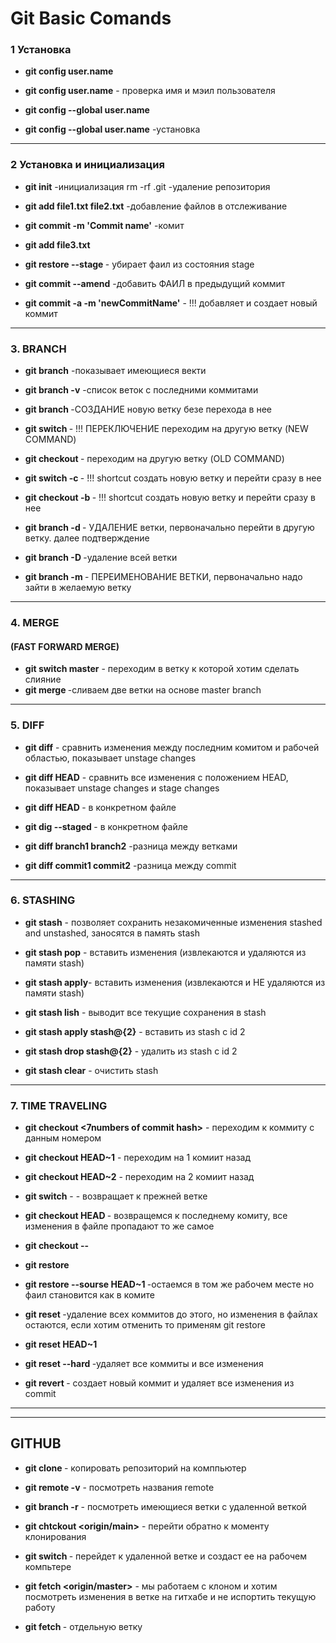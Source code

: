 # Git Basic Comands

### **1 Установка**

- **git config user.name**
- **git config user.name** - проверка имя и мэил пользователя

- **git config --global user.name**
- **git config --global user.name** -установка

---

### **2 Установка и инициализация**

- **git init** -инициализация
  rm -rf .git -удаление репозитория

- **git add file1.txt file2.txt** -добавление файлов в отслеживание
- **git commit -m 'Commit name'** -комит

- **git add file3.txt**
- **git restore --stage <fileName>** - убирает фаил из состояния stage
- **git commit --amend** -добавить ФАИЛ в предыдущий коммит

- **git commit -a -m 'newCommitName'** - !!! добавляет и создает новый коммит

---

### **3. BRANCH**

- **git branch** -показывает имеющиеся векти
- **git branch -v** -список веток с последними коммитами
- **git branch <new brancName>** -СОЗДАНИЕ новую ветку безе перехода в нее

- **git switch <secondBrancName>** - !!! ПЕРЕКЛЮЧЕНИЕ переходим на другую ветку (NEW COMMAND)
- **git checkout <secondBrancName>** - переходим на другую ветку (OLD COMMAND)

- **git switch -c <newBranchName>** - !!! shortcut создать новую ветку и перейти сразу в нее
- **git checkout -b <newBranchName>** - !!! shortcut создать новую ветку и перейти сразу в нее

- **git branch -d <branchName>** - УДАЛЕНИЕ ветки, первоначально перейти в другую ветку. далее подтверждение
- **git branch -D <branchName>** -удаление всей ветки

- **git branch -m <newBranchName>** - ПЕРЕИМЕНОВАНИЕ ВЕТКИ, первоначально надо зайти в желаемую ветку

---

### **4. MERGE**

#### (FAST FORWARD MERGE)

- **git switch master** - переходим в ветку к которой хотим сделать слияние
- **git merge <branchName>** -сливаем две ветки на основе master branch

---

### **5. DIFF**

- **git diff** - сравнить изменения между последним комитом и рабочей областью, показывает unstage changes
- **git diff HEAD** - сравнить все изменения с положением HEAD, показывает unstage changes и stage changes
- **git diff HEAD <fileName>** - в конкретном файле

- **git dig --staged <fileName>**- в конкретном файле

- **git diff branch1 branch2** -разница между ветками
- **git diff commit1 commit2** -разница между commit

---

### **6. STASHING**

- **git stash** - позволяет сохранить незакомиченные изменения stashed and unstashed, заносятся в память stash

- **git stash pop** - вставить изменения (извлекаются и удаляются из памяти stash)
- **git stash apply**- вставить изменения (извлекаются и НЕ удаляются из памяти stash)

- **git stash lish** - выводит все текущие сохранения в stash
- **git stash apply stash@{2}** - вставить из stash с id 2
- **git stash drop stash@{2}** - удалить из stash с id 2
- **git stash clear** - очистить stash

---

### **7. TIME TRAVELING**

- **git checkout <7numbers of commit hash>** - переходим к коммиту с данным номером
- **git checkout HEAD~1** - переходим на 1 комиит назад
- **git checkout HEAD~2** - переходим на 2 комиит назад
- **git switch** - - возвращает к прежней ветке

- **git checkout HEAD <file>** - возвращемся к последнему комиту, все изменения в файле пропадают
  то же самое
- **git checkout -- <file>**
- **git restore <file>**

- **git restore --sourse HEAD~1 <file>** -остаемся в том же рабочем месте но фаил становится как в комите

- **git reset <commit-hash>** -удаление всех коммитов до этого, но изменения в файлах остаются, если хотим отменить то применям git restore
- **git reset HEAD~1**
- **git reset --hard <commit>** -удаляет все коммиты и все изменения

- **git revert <commit>** - создает новый коммит и удаляет все изменения из commit

---

---

## **GITHUB**

- **git clone <url>** - копировать репозиторий на комппьютер

- **git remote -v** - посмотреть названия remote

- **git branch -r** - посмотреть имеющиеся ветки с удаленной веткой
- **git chtckout <origin/main>** - перейти обратно к моменту клонирования
- **git switch <brancName>** - перейдет к удаленной ветке и создаст ее на рабочем компьтере

- **git fetch <origin/master>** - мы работаем с клоном и хотим посмотреть изменения в ветке на гитхабе и не испортить текущую работу
- **git fetch <origin> <branch>** - отдельную ветку
